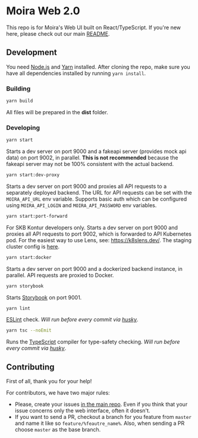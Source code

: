 # Moira Web 2.0

This repo is for Moira's Web UI built on React/TypeScript. If you're new here, please check out our main [README](https://github.com/moira-alert/moira/blob/master/README.md).

## Development

You need [Node.js](https://nodejs.org) and [Yarn](https://yarnpkg.com) installed. After cloning the repo, make sure you have all dependencies installed by running `yarn install`.

### Building

```bash
yarn build
```

All files will be prepared in the **dist** folder.

### Developing

```bash
yarn start
```

Starts a dev server on port 9000 and a fakeapi server (provides mock api data) on port 9002, in parallel. **This is not recommended** because the fakeapi server may not be 100% consistent with the actual backend.

```bash
yarn start:dev-proxy
```

Starts a dev server on port 9000 and proxies all API requests to a separately deployed backend. The URL for API requests can be set with the `MOIRA_API_URL` env variable. Supports basic auth which can be configured using `MOIRA_API_LOGIN` and `MOIRA_API_PASSWORD` env variables.

```bash
yarn start:port-forward
```

For SKB Kontur developers only. Starts a dev server on port 9000 and proxies all API requests to port 9002, which is forwarded to API Kubernetes pod. For the easiest way to use Lens, see: https://k8slens.dev/. The staging cluster config is [here](https://k8s.testkontur.ru/).

```bash
yarn start:docker
```

Starts a dev server on port 9000 and a dockerized backend instance, in parallel. API requests are proxied to Docker.

```bash
yarn storybook
```

Starts [Storybook](https://storybook.js.org) on port 9001.

```bash
yarn lint
```

[ESLint](https://eslint.org) check. _Will run before every commit via [husky](https://typicode.github.io/husky/#/)_.

```bash
yarn tsc --noEmit
 ```

Runs the [TypeScript](https://www.typescriptlang.org) compiler for type-safety checking.  _Will run before every commit via [husky](https://typicode.github.io/husky/#/)_.

## Contributing

First of all, thank you for your help!

For contributors, we have two major rules:

- Please, create your issues [in the main repo](https://github.com/moira-alert/moira/issues). Even if you think that your issue concerns only the web interface, often it doesn't.
- If you want to send a PR, checkout a branch for you feature from `master` and name it like so `feature/%feautre_name%`. Also, when sending a PR choose `master` as the base branch.
